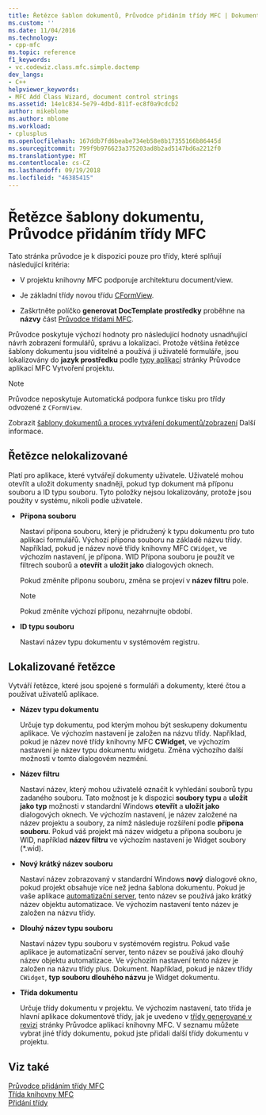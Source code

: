```yaml
---
title: Řetězce šablon dokumentů, Průvodce přidáním třídy MFC | Dokumentace Microsoftu
ms.custom: ''
ms.date: 11/04/2016
ms.technology:
- cpp-mfc
ms.topic: reference
f1_keywords:
- vc.codewiz.class.mfc.simple.doctemp
dev_langs:
- C++
helpviewer_keywords:
- MFC Add Class Wizard, document control strings
ms.assetid: 14e1c834-5e79-4dbd-811f-ec8f0a9cdcb2
author: mikeblome
ms.author: mblome
ms.workload:
- cplusplus
ms.openlocfilehash: 167ddb7fd6beabe734eb58e8b17355166b86445d
ms.sourcegitcommit: 799f9b976623a375203ad8b2ad5147bd6a2212f0
ms.translationtype: MT
ms.contentlocale: cs-CZ
ms.lasthandoff: 09/19/2018
ms.locfileid: "46385415"
---
```

# <a name="document-template-strings-mfc-add-class-wizard"></a>Řetězce šablony dokumentu, Průvodce přidáním třídy MFC

Tato stránka průvodce je k dispozici pouze pro třídy, které splňují následující kritéria:

- V projektu knihovny MFC podporuje architekturu document/view.

- Je základní třídy novou třídu [CFormView](../../mfc/reference/cformview-class.md).

- Zaškrtněte políčko **generovat DocTemplate prostředky** proběhne na **názvy** část [Průvodce třídami MFC](../../mfc/reference/mfc-add-class-wizard.md).

Průvodce poskytuje výchozí hodnoty pro následující hodnoty usnadňující návrh zobrazení formulářů, správu a lokalizaci. Protože většina řetězce šablony dokumentu jsou viditelné a používá ji uživatelé formuláře, jsou lokalizovány do **jazyk prostředku** podle [typy aplikací](../../mfc/reference/application-type-mfc-application-wizard.md) stránky Průvodce aplikací MFC Vytvoření projektu.

> [!NOTE]
>  Průvodce neposkytuje Automatická podpora funkce tisku pro třídy odvozené z `CFormView`.

Zobrazit [šablony dokumentů a proces vytváření dokumentů/zobrazení](../../mfc/document-templates-and-the-document-view-creation-process.md) Další informace.

## <a name="nonlocalized-strings"></a>Řetězce nelokalizované

Platí pro aplikace, které vytvářejí dokumenty uživatele. Uživatelé mohou otevřít a uložit dokumenty snadněji, pokud typ dokument má příponu souboru a ID typu souboru. Tyto položky nejsou lokalizovány, protože jsou použity v systému, nikoli podle uživatele.

- **Přípona souboru**

   Nastaví přípona souboru, který je přidružený k typu dokumentu pro tuto aplikaci formulářů. Výchozí přípona souboru na základě názvu třídy. Například, pokud je název nové třídy knihovny MFC `CWidget`, ve výchozím nastavení, je přípona. WID Přípona souboru je použít ve filtrech souborů a **otevřít** a **uložit jako** dialogových oknech.

   Pokud změníte příponu souboru, změna se projeví v **název filtru** pole.

   > [!NOTE]
   > Pokud změníte výchozí příponu, nezahrnujte období.

- **ID typu souboru**

   Nastaví název typu dokumentu v systémovém registru.

## <a name="localized-strings"></a>Lokalizované řetězce

Vytváří řetězce, které jsou spojené s formuláři a dokumenty, které čtou a používat uživatelů aplikace.

- **Název typu dokumentu**

   Určuje typ dokumentu, pod kterým mohou být seskupeny dokumentu aplikace. Ve výchozím nastavení je založen na názvu třídy. Například, pokud je název nové třídy knihovny MFC **CWidget**, ve výchozím nastavení je název typu dokumentu widgetu. Změna výchozího další možnosti v tomto dialogovém nezmění.

- **Název filtru**

   Nastaví název, který mohou uživatelé označit k vyhledání souborů typu zadaného souboru. Tato možnost je k dispozici **soubory typu** a **uložit jako typ** možnosti v standardní Windows **otevřít** a **uložit jako** dialogových oknech. Ve výchozím nastavení, je název založené na název projektu a soubory, za nímž následuje rozšíření podle **přípona souboru**. Pokud váš projekt má název widgetu a přípona souboru je WID, například **název filtru** ve výchozím nastavení je Widget soubory (*.wid).

- **Nový krátký název souboru**

   Nastaví název zobrazovaný v standardní Windows **nový** dialogové okno, pokud projekt obsahuje více než jedna šablona dokumentu. Pokud je vaše aplikace [automatizační server](../../mfc/automation-servers.md), tento název se používá jako krátký název objektu automatizace. Ve výchozím nastavení tento název je založen na názvu třídy.

- **Dlouhý název typu souboru**

   Nastaví název typu souboru v systémovém registru. Pokud vaše aplikace je automatizační server, tento název se používá jako dlouhý název objektu automatizace. Ve výchozím nastavení tento název je založen na názvu třídy plus. Dokument. Například, pokud je název třídy `CWidget`, **typ souboru dlouhého názvu** je Widget dokumentu.

- **Třída dokumentu**

   Určuje třídy dokumentu v projektu. Ve výchozím nastavení, tato třída je hlavní aplikace dokumentové třídy, jak je uvedeno v [třídy generované v revizi](../../mfc/reference/generated-classes-mfc-application-wizard.md) stránky Průvodce aplikací knihovny MFC. V seznamu můžete vybrat jiné třídy dokumentu, pokud jste přidali další třídy dokumentu v projektu.

## <a name="see-also"></a>Viz také

[Průvodce přidáním třídy MFC](../../mfc/reference/mfc-add-class-wizard.md)<br/>
[Třída knihovny MFC](../../mfc/reference/adding-an-mfc-class.md)<br/>
[Přidání třídy](../../ide/adding-a-class-visual-cpp.md)
